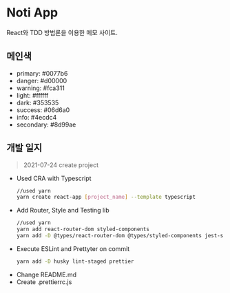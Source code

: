 # Noti App

React와 TDD 방법론을 이용한 메모 사이트.

## 메인색

- primary: #0077b6
- danger: #d00000
- warning: #fca311
- light: #ffffff
- dark: #353535
- success: #06d6a0
- info: #4ecdc4
- secondary: #8d99ae

## 개발 일지

> 2021-07-24 create project

- Used CRA with Typescript
  ```bash
  //used yarn
  yarn create react-app [project_name] --template typescript
  ```
- Add Router, Style and Testing lib
  ```bash
  //used yarn
  yarn add react-router-dom styled-components
  yarn add -D @types/react-router-dom @types/styled-components jest-styled-components
  ```
- Execute ESLint and Prettyter on commit
  ```bash
  yarn add -D husky lint-staged prettier
  ```
- Change README.md
- Create .prettierrc.js
